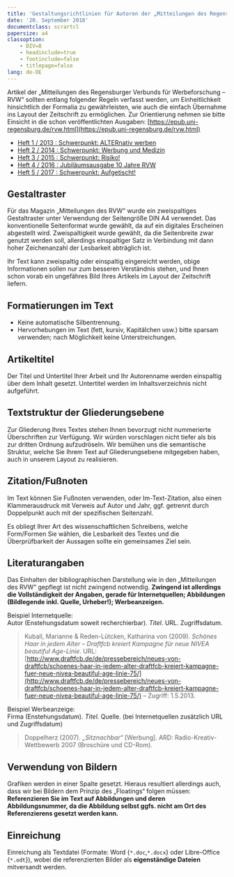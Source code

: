 ```yaml
---
title: 'Gestaltungsrichtlinien für Autoren der „Mitteilungen des Regensburger Verbunds für Werbeforschung – RVW“'
date: '20. September 2018'
documentclass: scrartcl
papersize: a4
classoption:
    - DIV=8
    - headinclude=true
    - footinclude=false
    - titlepage=false
lang: de-DE
---
```


Artikel der „Mitteilungen des Regensburger Verbunds für Werbeforschung – RVW“ sollten entlang folgender Regeln verfasst werden, um Einheitlichkeit hinsichtlich der Formalia zu gewährleisten, wie auch die einfach Übernahme ins Layout der Zeitschrift zu ermöglichen. Zur Orientierung nehmen sie bitte Einsicht in die schon veröffentlichten Ausgaben: [https://epub.uni-regensburg.de/rvw.html](https://epub.uni-regensburg.de/rvw.html)

* [Heft 1 / 2013 : Schwerpunkt: ALTERnativ werben](https://epub.uni-regensburg.de/29199/)
* [Heft 2 / 2014 : Schwerpunkt: Werbung und Medizin](https://epub.uni-regensburg.de/31508/)
* [Heft 3 / 2015 : Schwerpunkt: Risiko!](https://epub.uni-regensburg.de/33502/)
* [Heft 4 / 2016 : Jubiläumsausgabe 10 Jahre RVW](https://epub.uni-regensburg.de/34935/)
* [Heft 5 / 2017 : Schwerpunkt: Aufgetischt!](https://epub.uni-regensburg.de/36763/)

## Gestaltraster

Für das Magazin „Mitteilungen des RVW“ wurde ein zweispaltiges Gestaltraster unter Verwendung der Seitengröße DIN A4 verwendet. Das konventionelle Seitenformat wurde gewählt, da auf ein digitales Erscheinen abgestellt wird. Zweispaltigkeit wurde gewählt, da die Seitenbreite zwar genutzt werden soll, allerdings einspaltiger Satz in Verbindung mit dann hoher Zeichenanzahl der Lesbarkeit abträglich ist.

Ihr Text kann zweispaltig oder einspaltig eingereicht werden, obige Informationen sollen nur zum besseren Verständnis stehen, und Ihnen schon vorab ein ungefähres Bild Ihres Artikels im Layout der Zeitschrift liefern.


## Formatierungen im Text

* Keine automatische Silbentrennung.
* Hervorhebungen im Text (fett, kursiv, Kapitälchen usw.) bitte sparsam verwenden; nach Möglichkeit keine Unterstreichungen.


## Artikeltitel

Der Titel und Untertitel Ihrer Arbeit und Ihr Autorenname werden einspaltig über dem Inhalt gesetzt. Untertitel werden im Inhaltsverzeichnis nicht aufgeführt.


## Textstruktur der Gliederungsebene

Zur Gliederung Ihres Textes stehen Ihnen bevorzugt nicht nummerierte Überschriften zur Verfügung. Wir würden vorschlagen nicht tiefer als bis zur dritten Ordnung aufzudröseln. Wir bemühen uns die semantische Struktur, welche Sie Ihrem Text auf Gliederungsebene mitgegeben haben, auch in unserem Layout zu realisieren.


## Zitation/Fußnoten

Im Text können Sie Fußnoten verwenden, oder Im-Text-Zitation, also einen Klammerausdruck mit Verweis auf Autor und Jahr, ggf. getrennt durch Doppelpunkt auch mit der spezifischen Seitenzahl.

Es obliegt Ihrer Art des wissenschaftlichen Schreibens, welche Form/Formen Sie wählen, die Lesbarkeit des Textes und die Überprüfbarkeit der Aussagen sollte ein gemeinsames Ziel sein.


## Literaturangaben

Das Einhalten der bibliographischen Darstellung wie in den „Mitteilungen des RVW“ gepflegt ist nicht zwingend notwendig. **Zwingend ist allerdings die Vollständigkeit der Angaben, gerade für Internetquellen; Abbildungen (Bildlegende inkl. Quelle, Urheber!); Werbeanzeigen.**

Beispiel Internetquelle:  
Autor (Enstehungsdatum soweit recherchierbar). *Titel*. URL. Zugriffsdatum.

> Kuball, Marianne & Reden-Lütcken, Katharina von (2009). *Schönes Haar in jedem Alter – Draftfcb kreiert Kampagne für neue NIVEA beautiful Age-Linie*. URL: [http://www.draftfcb.de/de/pressebereich/neues-von-draftfcb/schoenes-haar-in-jedem-alter-draftfcb-kreiert-kampagne-fuer-neue-nivea-beautiful-age-linie-75/](http://www.draftfcb.de/de/pressebereich/neues-von-draftfcb/schoenes-haar-in-jedem-alter-draftfcb-kreiert-kampagne-fuer-neue-nivea-beautiful-age-linie-75/) – Zugriff: 1.5.2013.

Beispiel Werbeanzeige:  
Firma (Enstehungsdatum). *Titel*. Quelle. (bei Internetquellen zusätzlich URL und Zugriffsdatum)

> Doppelherz (2007). *„Sitznachbar“* [Werbung]. ARD: Radio-Kreativ-Wettbewerb 2007 (Broschüre und CD-Rom).


## Verwendung von Bildern

Grafiken werden in einer Spalte gesetzt. Hieraus resultiert allerdings auch, dass wir bei Bildern dem Prinzip des „Floatings“ folgen müssen: **Referenzieren Sie im Text auf Abbildungen und deren Abbildungsnummer, da die Abbildung selbst ggfs. nicht am Ort des Referenzierens gesetzt werden kann.**


## Einreichung

Einreichung als Textdatei (Formate: Word {`*.doc`,`*.docx`} oder Libre-Office {`*.odt`}), wobei die referenzierten Bilder als **eigenständige Dateien** mitversandt werden.
